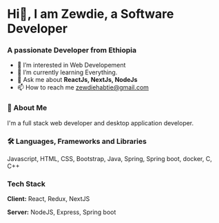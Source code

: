 
# Hi👋, I am Zewdie, a Software Developer

### A passionate Developer from Ethiopia
- 👀 I’m interested in Web Developement
- 🌱 I’m currently learning Everything.
- 💬 Ask me about **ReactJs, NextJs, NodeJs**
- 📫 How to reach me zewdiehabtie@gmail.com
### 🚀 About Me
I'm a full stack web developer and desktop application developer.
### 🛠 Languages, Frameworks and Libraries

Javascript, HTML, CSS, Bootstrap, 
Java, Spring, Spring boot, docker, C, C++


### Tech Stack

**Client:** React, Redux, NextJS

**Server:** NodeJS, Express, Spring boot


